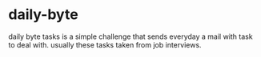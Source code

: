 # daily-byte
daily byte tasks is a simple challenge that sends everyday a mail with task to deal with.
usually these tasks taken from job interviews.